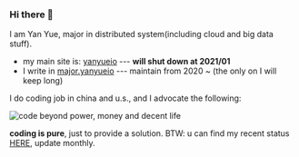 ### Hi there 👋

I am Yan Yue, major in distributed system(including cloud and big data stuff).

* my main site is: [yanyueio](https://yanyueio.com) --- **will shut down at 2021/01**
* I write in [major.yanyueio](https://major.yanyueio.com/) --- maintain from 2020 ~ (the only on I will keep long)

I do coding job in china and u.s., and I advocate the following:

![code beyond power, money and decent life](https://cdn.yanyueio.com/github/coding.png)

**coding is pure**, just to provide a solution. BTW: u can find my recent status [HERE](https://major.yanyueio.com/recent/), update monthly.
